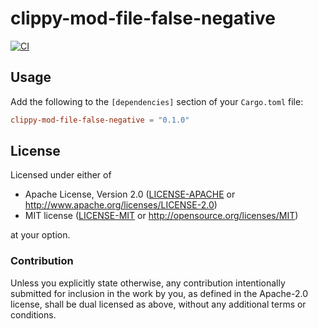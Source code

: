 # clippy-mod-file-false-negative

[![CI]][workflow]

## Usage

Add the following to the `[dependencies]` section of your `Cargo.toml` file:

```toml
clippy-mod-file-false-negative = "0.1.0"
```

## License

Licensed under either of

- Apache License, Version 2.0 ([LICENSE-APACHE](LICENSE-APACHE) or 
  http://www.apache.org/licenses/LICENSE-2.0)
- MIT license ([LICENSE-MIT](LICENSE-MIT) or http://opensource.org/licenses/MIT)

at your option.

### Contribution

Unless you explicitly state otherwise, any contribution intentionally submitted for inclusion in the 
work by you, as defined in the Apache-2.0 license, shall be dual licensed as above, without any 
additional terms or conditions.

[CI]: https://github.com/nerosnm/clippy-mod-file-false-negative/actions/workflows/ci.yml/badge.svg?branch=main
[workflow]: https://github.com/nerosnm/clippy-mod-file-false-negative/actions/workflows/ci.yml

